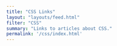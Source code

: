 ```yaml
---
title: "CSS Links"
layout: "layouts/feed.html"
filter: "CSS"
summary: "Links to articles about CSS."
permalink: '/css/index.html'
---
```

